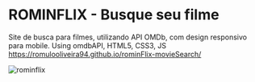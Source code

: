 # ROMINFLIX - Busque seu filme
  
  Site de busca para filmes, utilizando API OMDb, com design responsivo para mobile.
  Using omdbAPI, HTML5, CSS3, JS
  https://romulooliveira94.github.io/rominFlix-movieSearch/
  
   
![rominflix](https://user-images.githubusercontent.com/99622544/156749633-692348bb-d2c2-4578-856c-852ff4dadfb5.gif)
